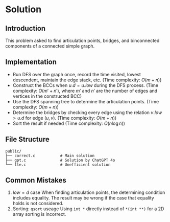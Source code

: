 # Solution

## Introduction

This problem asked to find articulation points, bridges, and binconnected components of a connected simple graph.

## Implementation
- Run DFS over the graph once, record the time visited, lowest descendent, maintain the edge stack, etc. (Time complexity: $O(m + n)$)
- Construct the BCCs when $u.d = u.low$ during the DFS process. (Time complexity: $O(m' + n')$, where $m'$ and $n'$ are the number of edges and vertices in the constructed BCC)
- Use the DFS spanning tree to determine the articulation points. (Time complexity: $O(m + n)$)
- Determine the bridges by checking every edge using the relation $v.low > u.d$ for edge $(u, v)$. (Time complexity: $O(m + n)$)
- Sort the result if needed (Time complexity: $O(n \log n)$)

## File Structure

```
public/
├── correct.c           # Main solution 
├── gpt.c               # Solution by ChatGPT 4o 
└── tle.c               # Unefficient solution 
```

## Common Mistakes 
1. $low = d$ case
   When finding articulation points, the determining condition includes equality. The result may be wrong if the case that equality holds is not considered. 
2. Sorting: `qsort` useage
   Using `int *` directly instead of `*(int **)` for a 2D array sorting is incorrect. 
